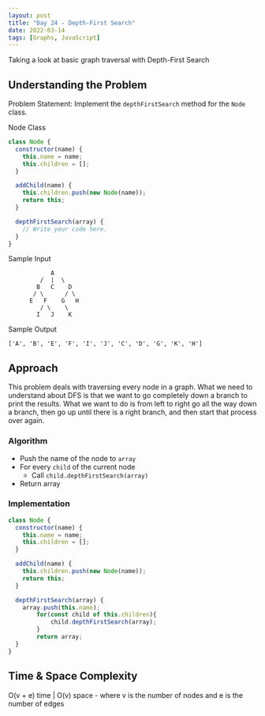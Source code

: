 ```yaml
---
layout: post
title: "Day 24 - Depth-First Search"
date: 2022-03-14
tags: [Graphs, JavaScript]
---
```


Taking a look at basic graph traversal with Depth-First Search

## Understanding the Problem
Problem Statement: Implement the `depthFirstSearch` method for the `Node` class.

Node Class
```js
class Node {
  constructor(name) {
    this.name = name;
    this.children = [];
  }

  addChild(name) {
    this.children.push(new Node(name));
    return this;
  }

  depthFirstSearch(array) {
    // Write your code here.
  }
}
```

Sample Input
```
            A
         /  |  \
        B   C    D
       / \      / \
      E   F    G   H
         / \    \
        I   J    K
```

Sample Output
```
['A', 'B', 'E', 'F', 'I', 'J', 'C', 'D', 'G', 'K', 'H']

```
## Approach
This problem deals with traversing every node in a graph. What we need to understand about DFS is that we want to go completely down a branch to print the results. What we want to do is from left to right go all the way down a branch, then go up until there is a right branch, and then start that process over again.

### Algorithm
* Push the name of the node to `array`
* For every `child` of the current node
  * Call `child.depthFirstSearch(array)`
* Return array

### Implementation
```js
class Node {
  constructor(name) {
    this.name = name;
    this.children = [];
  }

  addChild(name) {
    this.children.push(new Node(name));
    return this;
  }

  depthFirstSearch(array) {
    array.push(this.name);
		for(const child of this.children){
			child.depthFirstSearch(array);
		}
		return array;
  }
}
```

## Time & Space Complexity
O(v + e) time | O(v) space - where v is the number of nodes and e is the number of edges